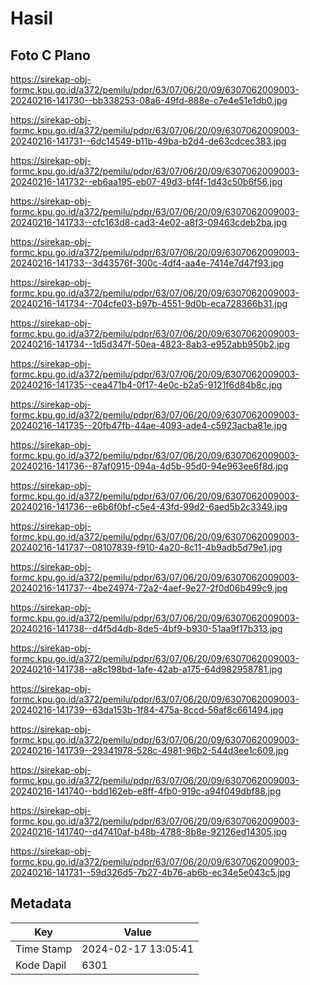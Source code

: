 # Hasil

## Foto C Plano

https://sirekap-obj-formc.kpu.go.id/a372/pemilu/pdpr/63/07/06/20/09/6307062009003-20240216-141730--bb338253-08a6-49fd-888e-c7e4e51e1db0.jpg

https://sirekap-obj-formc.kpu.go.id/a372/pemilu/pdpr/63/07/06/20/09/6307062009003-20240216-141731--6dc14549-b11b-49ba-b2d4-de63cdcec383.jpg

https://sirekap-obj-formc.kpu.go.id/a372/pemilu/pdpr/63/07/06/20/09/6307062009003-20240216-141732--eb6aa195-eb07-49d3-bf4f-1d43c50b6f56.jpg

https://sirekap-obj-formc.kpu.go.id/a372/pemilu/pdpr/63/07/06/20/09/6307062009003-20240216-141733--cfc163d8-cad3-4e02-a8f3-09463cdeb2ba.jpg

https://sirekap-obj-formc.kpu.go.id/a372/pemilu/pdpr/63/07/06/20/09/6307062009003-20240216-141733--3d43576f-300c-4df4-aa4e-7414e7d47f93.jpg

https://sirekap-obj-formc.kpu.go.id/a372/pemilu/pdpr/63/07/06/20/09/6307062009003-20240216-141734--704cfe03-b97b-4551-9d0b-eca728366b31.jpg

https://sirekap-obj-formc.kpu.go.id/a372/pemilu/pdpr/63/07/06/20/09/6307062009003-20240216-141734--1d5d347f-50ea-4823-8ab3-e952abb950b2.jpg

https://sirekap-obj-formc.kpu.go.id/a372/pemilu/pdpr/63/07/06/20/09/6307062009003-20240216-141735--cea471b4-0f17-4e0c-b2a5-9121f6d84b8c.jpg

https://sirekap-obj-formc.kpu.go.id/a372/pemilu/pdpr/63/07/06/20/09/6307062009003-20240216-141735--20fb47fb-44ae-4093-ade4-c5923acba81e.jpg

https://sirekap-obj-formc.kpu.go.id/a372/pemilu/pdpr/63/07/06/20/09/6307062009003-20240216-141736--87af0915-094a-4d5b-95d0-94e963ee6f8d.jpg

https://sirekap-obj-formc.kpu.go.id/a372/pemilu/pdpr/63/07/06/20/09/6307062009003-20240216-141736--e6b6f0bf-c5e4-43fd-99d2-6aed5b2c3349.jpg

https://sirekap-obj-formc.kpu.go.id/a372/pemilu/pdpr/63/07/06/20/09/6307062009003-20240216-141737--08107839-f910-4a20-8c11-4b9adb5d79e1.jpg

https://sirekap-obj-formc.kpu.go.id/a372/pemilu/pdpr/63/07/06/20/09/6307062009003-20240216-141737--4be24974-72a2-4aef-9e27-2f0d06b499c9.jpg

https://sirekap-obj-formc.kpu.go.id/a372/pemilu/pdpr/63/07/06/20/09/6307062009003-20240216-141738--d4f5d4db-8de5-4bf9-b930-51aa9f17b313.jpg

https://sirekap-obj-formc.kpu.go.id/a372/pemilu/pdpr/63/07/06/20/09/6307062009003-20240216-141738--a8c198bd-1afe-42ab-a175-64d982958781.jpg

https://sirekap-obj-formc.kpu.go.id/a372/pemilu/pdpr/63/07/06/20/09/6307062009003-20240216-141739--63da153b-1f84-475a-8ccd-56af8c661494.jpg

https://sirekap-obj-formc.kpu.go.id/a372/pemilu/pdpr/63/07/06/20/09/6307062009003-20240216-141739--29341978-528c-4981-96b2-544d3ee1c609.jpg

https://sirekap-obj-formc.kpu.go.id/a372/pemilu/pdpr/63/07/06/20/09/6307062009003-20240216-141740--bdd162eb-e8ff-4fb0-919c-a94f049dbf88.jpg

https://sirekap-obj-formc.kpu.go.id/a372/pemilu/pdpr/63/07/06/20/09/6307062009003-20240216-141740--d47410af-b48b-4788-8b8e-92126ed14305.jpg

https://sirekap-obj-formc.kpu.go.id/a372/pemilu/pdpr/63/07/06/20/09/6307062009003-20240216-141731--59d326d5-7b27-4b76-ab6b-ec34e5e043c5.jpg


## Metadata

| Key        | Value               |
| ---------- | ------------------- |
| Time Stamp | 2024-02-17 13:05:41 |
| Kode Dapil | 6301                |



